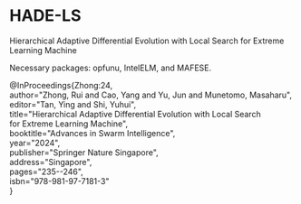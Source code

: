 # HADE-LS
Hierarchical Adaptive Differential Evolution with Local Search for Extreme Learning Machine

Necessary packages: opfunu, IntelELM, and MAFESE.

@InProceedings{Zhong:24,  
author="Zhong, Rui and Cao, Yang and Yu, Jun and Munetomo, Masaharu",  
editor="Tan, Ying and Shi, Yuhui",  
title="Hierarchical Adaptive Differential Evolution with Local Search for Extreme Learning Machine",  
booktitle="Advances in Swarm Intelligence",  
year="2024",  
publisher="Springer Nature Singapore",  
address="Singapore",  
pages="235--246",  
isbn="978-981-97-7181-3"  
}



